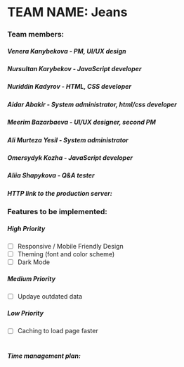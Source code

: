 # TEAM NAME: Jeans

### Team members:
##### Venera Kanybekova - PM, UI/UX design
##### Nursultan Karybekov - JavaScript developer
##### Nuriddin Kadyrov - HTML, CSS developer
##### Aidar Abakir - System administrator, html/css developer
##### Meerim Bazarbaeva - UI/UX designer, second PM
##### Ali Murteza Yesil - System administrator
##### Omersydyk Kozha - JavaScript developer
##### Aliia Shapykova - Q&A tester

##### HTTP link to the production server: 

### Features to be implemented:
##### High Priority
 - [ ] Responsive / Mobile Friendly Design
 - [ ] Theming (font and color scheme)
 - [ ] Dark Mode
##### Medium Priority
 - [ ] Updaye outdated data
##### Low Priority
 - [ ] Caching to load page faster
#
##### Time management plan: 
